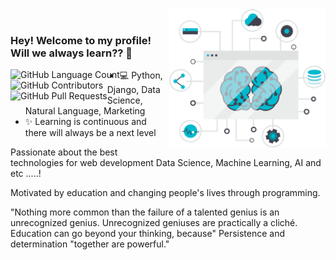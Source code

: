 

<img align="right" src="https://github.com/ricardolopespires/ricardolopespires/blob/master/banner-github.png" width="250"/>


<br/>

### Hey! Welcome to my profile! Will we always learn?? 👋
<img align="left" alt="" src="https://img.shields.io/github/repo-size/ricardolopespires/Data-Mining-on-Social-Media-Marketing" />
<img align="left"  alt="GitHub Language Count" src="https://img.shields.io/github/languages/count/ricardolopespires/Data-Mining-on-Social-Media-Marketing" />
<img align="left"  alt="GitHub Contributors" src="https://img.shields.io/github/contributors/ricardolopespires/Data-Mining-on-Social-Media-Marketing" />
<img align="left"  alt="GitHub Pull Requests" src="https://img.shields.io/github/issues-pr/ricardolopespires/Data-Mining-on-Social-Media-Marketing" />


- 💻 Python, Django, Data Science, Natural Language, Marketing
- ✨ Learning is continuous and there will always be a next level



Passionate about the best technologies for web development Data Science, Machine Learning, AI and etc .....!

Motivated by education and changing people's lives through programming.

"Nothing more common than the failure of a talented genius is an unrecognized genius. Unrecognized geniuses are practically a cliché. Education can go beyond your thinking, because" Persistence and determination "together are powerful."

<!--
**ricardolopespires/ricardolopespires** is a ✨ _special_ ✨ repository because its `README.md` (this file) appears on your GitHub profile.

Here are some ideas to get you started:

- 🔭 I’m currently working on ...
- 🌱 I’m currently learning ...
- 👯 I’m looking to collaborate on ...
- 🤔 I’m looking for help with ...
- 💬 Ask me about ...
- 📫 How to reach me: ...
- 😄 Pronouns: ...
- ⚡ Fun fact: ...
-->

